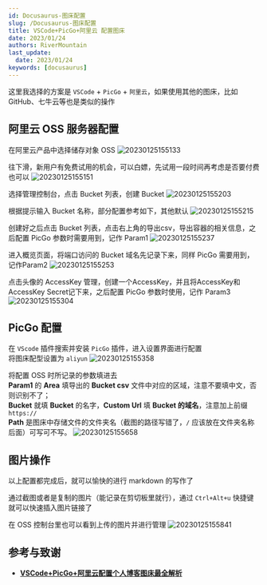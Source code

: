 ```yaml
---
id: Docusaurus-图床配置
slug: /Docusaurus-图床配置
title: VSCode+PicGo+阿里云 配置图床
date: 2023/01/24
authors: RiverMountain
last_update:
  date: 2023/01/24
keywords: [docusaurus]
---
```


这里我选择的方案是 `VSCode` + `PicGo` + `阿里云`，如果使用其他的图床，比如 GitHub、七牛云等也是类似的操作

## 阿里云 OSS 服务器配置

在阿里云产品中选择储存对象 OSS
![20230125155133](https://shake-picture.oss-cn-guangzhou.aliyuncs.com/Docusaurus/docs/Blog_Building/Docusaurus/20230125155133.png)

往下滑，新用户有免费试用的机会，可以白嫖，先试用一段时间再考虑是否要付费也可以
![20230125155151](https://shake-picture.oss-cn-guangzhou.aliyuncs.com/Docusaurus/docs/Blog_Building/Docusaurus/20230125155151.png)

选择管理控制台，点击 Bucket 列表，创建 Bucket
![20230125155203](https://shake-picture.oss-cn-guangzhou.aliyuncs.com/Docusaurus/docs/Blog_Building/Docusaurus/20230125155203.png)

根据提示输入 Bucket 名称，部分配置参考如下，其他默认
![20230125155215](https://shake-picture.oss-cn-guangzhou.aliyuncs.com/Docusaurus/docs/Blog_Building/Docusaurus/20230125155215.png)

创建好之后点击 Bucket 列表，点击右上角的导出csv，导出容器的相关信息，之后配置 PicGo 参数时需要用到，记作 Param1
![20230125155237](https://shake-picture.oss-cn-guangzhou.aliyuncs.com/Docusaurus/docs/Blog_Building/Docusaurus/20230125155237.png)

进入概览页面，将端口访问的 Bucket 域名先记录下来，同样 PicGo 需要用到，记作Param2
![20230125155253](https://shake-picture.oss-cn-guangzhou.aliyuncs.com/Docusaurus/docs/Blog_Building/Docusaurus/20230125155253.png)

点击头像的 AccessKey 管理，创建一个AccessKey，并且将AccessKey和AccessKey Secret记下来，之后配置 PicGo 参数时使用，记作 Param3
![20230125155304](https://shake-picture.oss-cn-guangzhou.aliyuncs.com/Docusaurus/docs/Blog_Building/Docusaurus/20230125155304.png)

## PicGo 配置

在 `VScode` 插件搜索并安装 `PicGo` 插件，进入设置界面进行配置<br/>
将图床配型设置为 `aliyun`
![20230125155358](https://shake-picture.oss-cn-guangzhou.aliyuncs.com/Docusaurus/docs/Blog_Building/Docusaurus/20230125155358.png)

将配置 OSS 时所记录的参数填进去<br/>
**Param1** 的 **Area** 填导出的 **Bucket csv** 文件中对应的区域，注意不要填中文，否则识别不了；<br/>
**Bucket** 就填 **Bucket** 的名字，**Custom Url** 填 **Bucket 的域名**，注意加上前缀 `https://`<br/>
**Path** 是图床中存储文件的文件夹名（截图的路径写错了，`/` 应该放在文件夹名称后面）可写可不写。
![20230125155658](https://shake-picture.oss-cn-guangzhou.aliyuncs.com/Docusaurus/docs/Blog_Building/Docusaurus/20230125155658.png)

## 图片操作

以上配置都完成后，就可以愉快的进行 markdown 的写作了

通过截图或者是复制的图片（能记录在剪切板里就行），通过 `Ctrl+Alt+u` 快捷键就可以快速插入图片链接了

在 OSS 控制台里也可以看到上传的图片并进行管理
![20230125155841](https://shake-picture.oss-cn-guangzhou.aliyuncs.com/Docusaurus/docs/Blog_Building/Docusaurus/20230125155841.png)

## 参考与致谢

- **[VSCode+PicGo+阿里云配置个人博客图床最全解析](https://zhuanlan.zhihu.com/p/504934963)**

